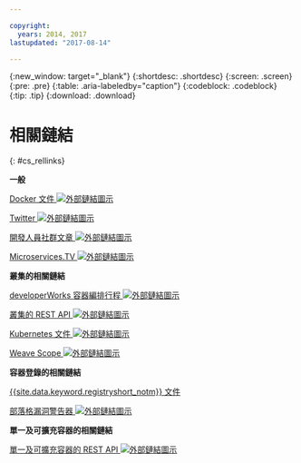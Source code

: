 ```yaml
---

copyright:
  years: 2014, 2017
lastupdated: "2017-08-14"

---
```


{:new_window: target="_blank"}
{:shortdesc: .shortdesc}
{:screen: .screen}
{:pre: .pre}
{:table: .aria-labeledby="caption"}
{:codeblock: .codeblock}
{:tip: .tip} 
{:download: .download}


# 相關鏈結
{: #cs_rellinks}

**一般**  


[Docker 文件 ![外部鏈結圖示](../icons/launch-glyph.svg "外部鏈結圖示")](https://docs.docker.com/engine/)

[Twitter ![外部鏈結圖示](../icons/launch-glyph.svg "外部鏈結圖示")](https://twitter.com/hashtag/ibmcontainers)

[開發人員社群文章 ![外部鏈結圖示](../icons/launch-glyph.svg "外部鏈結圖示")](https://www.ibm.com/blogs/bluemix/tag/containers/)

[Microservices.TV ![外部鏈結圖示](../icons/launch-glyph.svg "外部鏈結圖示")](https://developer.ibm.com/tv/microservices/)

**叢集的相關鏈結**  


[developerWorks 容器編排行程 ![外部鏈結圖示](../icons/launch-glyph.svg "外部鏈結圖示")](https://developer.ibm.com/code/journey/category/container-orchestration/)

[叢集的 REST API ![外部鏈結圖示](../icons/launch-glyph.svg "外部鏈結圖示")](https://us-south.containers.bluemix.net/swagger)

[Kubernetes 文件 ![外部鏈結圖示](../icons/launch-glyph.svg "外部鏈結圖示")](https://kubernetes.io/)

[Weave Scope ![外部鏈結圖示](../icons/launch-glyph.svg "外部鏈結圖示")](https://www.weave.works/oss/scope/)

**容器登錄的相關鏈結**  


[{{site.data.keyword.registryshort_notm}} 文件](/docs/services/Registry/index.html)



[部落格漏洞警告器 ![外部鏈結圖示](../icons/launch-glyph.svg "外部鏈結圖示")](https://developer.ibm.com/bluemix/2015/07/02/vulnerability-advisor/)

**單一及可擴充容器的相關鏈結**  


[單一及可擴充容器的 REST API ![外部鏈結圖示](../icons/launch-glyph.svg "外部鏈結圖示")](http://ccsapi-doc.mybluemix.net/)

